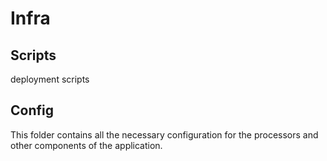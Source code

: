 # Infra

## Scripts

deployment scripts

## Config

This folder contains all the necessary configuration for the processors 
and other components of the application.
